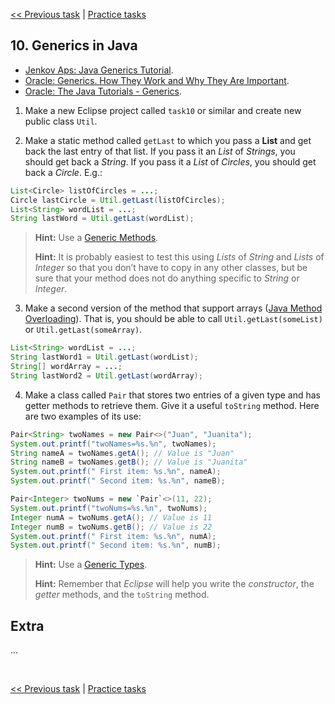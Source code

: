 [<< Previous task](task09.md) | [Practice tasks](readme.md#practice)

<span id="task_10"></span>
## 10. Generics in Java

- [Jenkov Aps: Java Generics Tutorial](http://tutorials.jenkov.com/java-generics/index.html).
- [Oracle: Generics. How They Work and Why They Are Important](https://www.oracle.com/technical-resources/articles/java/juneau-generics.html).
- [Oracle: The Java Tutorials - Generics](https://docs.oracle.com/javase/tutorial/java/generics/why.html).

1) Make a new Eclipse project called `task10` or similar and create new public class `Util`.

2) Make a static method called `getLast` to which you pass a **List** and get back the last entry of that list. If you pass it an *List* of *Strings*, you should get back a *String*. If you pass it a *List* of *Circles*, you should get back a *Circle*. E.g.:

```java
List<Circle> listOfCircles = ...;
Circle lastCircle = Util.getLast(listOfCircles);
List<String> wordList = ...;
String lastWord = Util.getLast(wordList);
```

> **Hint:** Use a [Generic Methods](https://docs.oracle.com/javase/tutorial/java/generics/methods.html).
>
> **Hint:** It is probably easiest to test this using *Lists* of *String* and *Lists* of *Integer* so that you don’t have to copy in any other classes, but be sure that your method does not do anything specific to *String* or *Integer*.

3) Make a second version of the method that support arrays ([Java Method Overloading](https://www.w3schools.com/java/java_methods_overloading.asp)). That is, you should be able to call `Util.getLast(someList)` or `Util.getLast(someArray)`.

```java
List<String> wordList = ...;
String lastWord1 = Util.getLast(wordList);
String[] wordArray = ...;
String lastWord2 = Util.getLast(wordArray);
```

4) Make a class called `Pair` that stores two entries of a given type and has getter methods to retrieve them. Give it a useful `toString` method. Here are two examples of its use:

```java
Pair<String> twoNames = new Pair<>("Juan", "Juanita");
System.out.printf("twoNames=%s.%n", twoNames);
String nameA = twoNames.getA(); // Value is "Juan"
String nameB = twoNames.getB(); // Value is "Juanita"
System.out.printf(" First item: %s.%n", nameA);
System.out.printf(" Second item: %s.%n", nameB);

Pair<Integer> twoNums = new `Pair`<>(11, 22);
System.out.printf("twoNums=%s.%n", twoNums);
Integer numA = twoNums.getA(); // Value is 11
Integer numB = twoNums.getB(); // Value is 22
System.out.printf(" First item: %s.%n", numA);
System.out.printf(" Second item: %s.%n", numB);
```

> **Hint:** Use a [Generic Types](https://docs.oracle.com/javase/tutorial/java/generics/types.html).
>
> **Hint:** Remember that *Eclipse* will help you write the *constructor*, the *getter* methods, and the `toString` method.

## Extra

...

<br>

[<< Previous task](task09.md) | [Practice tasks](readme.md#practice)


